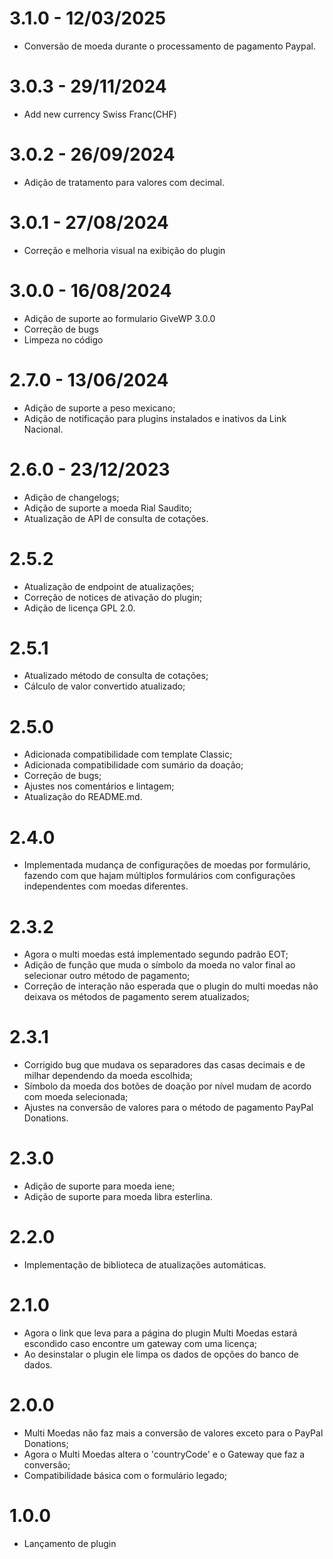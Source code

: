 # 3.1.0 - 12/03/2025
* Conversão de moeda durante o processamento de pagamento Paypal.

# 3.0.3 - 29/11/2024
* Add new currency Swiss Franc(CHF)

# 3.0.2 - 26/09/2024
* Adição de tratamento para valores com decimal.

# 3.0.1 - 27/08/2024
* Correção e melhoria visual na exibição do plugin

# 3.0.0 - 16/08/2024
* Adição de suporte ao formulario GiveWP 3.0.0
* Correção de bugs
* Limpeza no código

# 2.7.0 - 13/06/2024
* Adição de suporte a peso mexicano;
* Adição de notificação para plugins instalados e inativos da Link Nacional.

# 2.6.0 - 23/12/2023
* Adição de changelogs;
* Adição de suporte a moeda Rial Saudito;
* Atualização de API de consulta de cotações.

# 2.5.2
* Atualização de endpoint de atualizações;
* Correção de notices de ativação do plugin;
* Adição de licença GPL 2.0.

# 2.5.1
* Atualizado método de consulta de cotações;
* Cálculo de valor convertido atualizado;

# 2.5.0
* Adicionada compatibilidade com template Classic;
* Adicionada compatibilidade com sumário da doação;
* Correção de bugs;
* Ajustes nos comentários e lintagem;
* Atualização do README.md.

# 2.4.0
* Implementada mudança de configurações de moedas por formulário, fazendo com que hajam múltiplos formulários com configurações independentes com moedas diferentes.

# 2.3.2
* Agora o multi moedas está implementado segundo padrão EOT;
* Adição de função que muda o símbolo da moeda no valor final ao selecionar outro método de pagamento;
* Correção de interação não esperada que o plugin do multi moedas não deixava os métodos de pagamento serem atualizados;

# 2.3.1
* Corrigido bug que mudava os separadores das casas decimais e de milhar dependendo da moeda escolhida;
* Símbolo da moeda dos botões de doação por nível mudam de acordo com moeda selecionada;
* Ajustes na conversão de valores para o método de pagamento PayPal Donations.

# 2.3.0
* Adição de suporte para moeda iene;
* Adição de suporte para moeda libra esterlina.

# 2.2.0
* Implementação de biblioteca de atualizações automáticas.

# 2.1.0
* Agora o link que leva para a página do plugin Multi Moedas estará escondido caso encontre um gateway com uma licença;
* Ao desinstalar o plugin ele limpa os dados de opções do banco de dados.

# 2.0.0
* Multi Moedas não faz mais a conversão de valores exceto para o PayPal Donations;
* Agora o Multi Moedas altera o 'countryCode' e o Gateway que faz a conversão;
* Compatibilidade básica com o formulário legado;

# 1.0.0
* Lançamento de plugin
